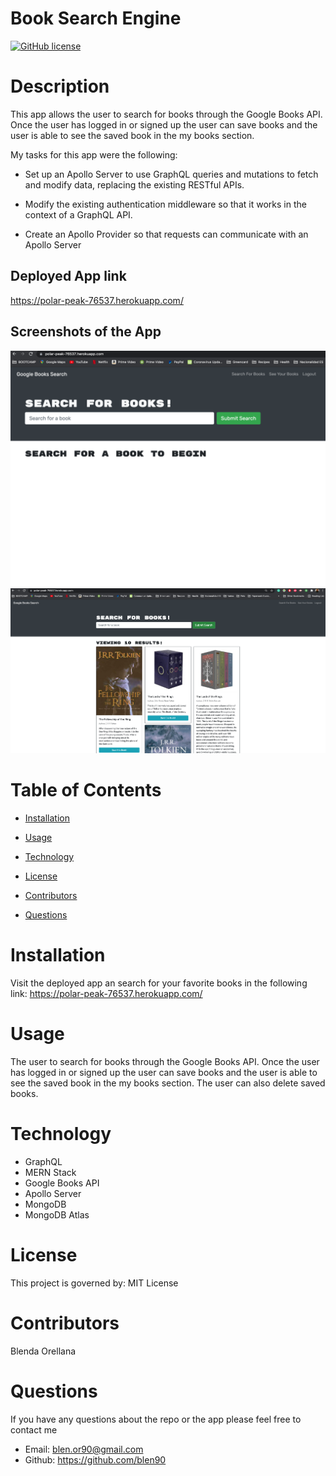 # Book Search Engine 

[![GitHub license](https://img.shields.io/badge/License-MIT-blue.svg)](https://polar-peak-76537.herokuapp.com/)

# Description

This app allows the user to search for books through the Google Books API. Once the user has logged in or signed up the user can save books and the user is able to see the saved book in the my books section. 

My tasks for this app were the following: 

* Set up an Apollo Server to use GraphQL queries and mutations to fetch and modify data, replacing the existing RESTful APIs.

* Modify the existing authentication middleware so that it works in the context of a GraphQL API.

* Create an Apollo Provider so that requests can communicate with an Apollo Server

## Deployed App link 

https://polar-peak-76537.herokuapp.com/

## Screenshots of the App

![Book Search](google.jpg)
![Book Search](google1.jpg)

# Table of Contents

* [Installation](#installation)
    
* [Usage](#usage)

* [Technology](#technology)

* [License](#license)

* [Contributors](#contributors)

* [Questions](#questions)

# Installation

Visit the deployed app an search for your favorite books in the following link: https://polar-peak-76537.herokuapp.com/

# Usage

The user to search for books through the Google Books API. Once the user has logged in or signed up the user can save books and the user is able to see the saved book in the my books section. The user can also delete saved books. 

# Technology

* GraphQL
* MERN Stack
* Google Books API
* Apollo Server
* MongoDB
* MongoDB Atlas

# License 

This project is governed by: MIT License

# Contributors

Blenda Orellana

# Questions

If you have any questions about the repo or the app please feel free to contact me
 * Email: blen.or90@gmail.com
 * Github: https://github.com/blen90
